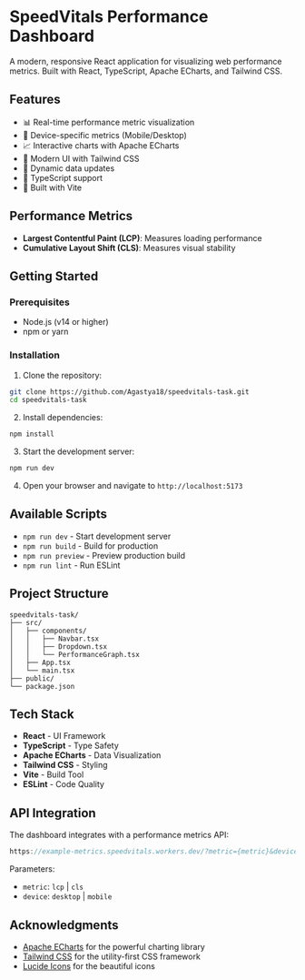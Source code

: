 # SpeedVitals Performance Dashboard

A modern, responsive React application for visualizing web performance metrics. Built with React, TypeScript, Apache ECharts, and Tailwind CSS.




## Features

- 📊 Real-time performance metric visualization
- 📱 Device-specific metrics (Mobile/Desktop)
- 📈 Interactive charts with Apache ECharts
- 🎨 Modern UI with Tailwind CSS
- 🔄 Dynamic data updates
- 💪 TypeScript support
- 🚀 Built with Vite

## Performance Metrics

- **Largest Contentful Paint (LCP)**: Measures loading performance
- **Cumulative Layout Shift (CLS)**: Measures visual stability

## Getting Started

### Prerequisites

- Node.js (v14 or higher)
- npm or yarn

### Installation

1. Clone the repository:
```bash
git clone https://github.com/Agastya18/speedvitals-task.git
cd speedvitals-task
```

2. Install dependencies:
```bash
npm install
```

3. Start the development server:
```bash
npm run dev
```

4. Open your browser and navigate to `http://localhost:5173`

## Available Scripts

- `npm run dev` - Start development server
- `npm run build` - Build for production
- `npm run preview` - Preview production build
- `npm run lint` - Run ESLint

## Project Structure

```
speedvitals-task/
├── src/
│   ├── components/
│   │   ├── Navbar.tsx
│   │   ├── Dropdown.tsx
│   │   └── PerformanceGraph.tsx
│   ├── App.tsx
│   └── main.tsx
├── public/
└── package.json
```

## Tech Stack

- **React** - UI Framework
- **TypeScript** - Type Safety
- **Apache ECharts** - Data Visualization
- **Tailwind CSS** - Styling
- **Vite** - Build Tool
- **ESLint** - Code Quality

## API Integration

The dashboard integrates with a performance metrics API:

```typescript
https://example-metrics.speedvitals.workers.dev/?metric={metric}&device={device}
```

Parameters:
- `metric`: `lcp` | `cls`
- `device`: `desktop` | `mobile`




## Acknowledgments

- [Apache ECharts](https://echarts.apache.org/en/index.html) for the powerful charting library
- [Tailwind CSS](https://tailwindcss.com/) for the utility-first CSS framework
- [Lucide Icons](https://lucide.dev/) for the beautiful icons